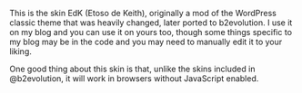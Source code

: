 This is the skin EdK (Etoso de Keith), originally a mod of the WordPress classic theme that was heavily changed, later ported to b2evolution.  I use it on my blog and you can use it on yours too, though some things specific to my blog may be in the code and you may need to manually edit it to your liking.

One good thing about this skin is that, unlike the skins included in @b2evolution, it will work in browsers without JavaScript enabled.
